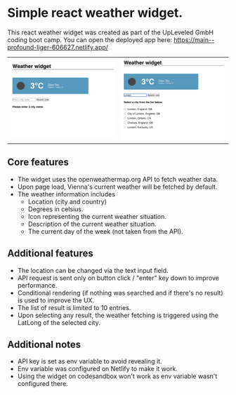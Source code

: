 # Simple react weather widget.

This react weather widget was created as part of the UpLeveled GmbH coding boot camp. You can open the deployed app here: https://main--profound-liger-606627.netlify.app/

<table>
  <tr>
    <td><img src='./app-preview-default.png' width='500'></td>
    <td><img src='./app-preview-searched.png' width='500'></td>
  </tr>
</table>

## Core features

- The widget uses the openweathermap.org API to fetch weather data.
- Upon page load, Vienna's current weather will be fetched by default.
- The weather information includes
  - Location (city and country)
  - Degrees in celsius.
  - Icon representing the current weather situation.
  - Description of the current weather situation.
  - The current day of the week (not taken from the API).

## Additional features

- The location can be changed via the text input field.
- API request is sent only on button click / "enter" key down to improve performance.
- Conditional rendering (if nothing was searched and if there's no result) is used to improve the UX.
- The list of result is limited to 10 entries.
- Upon selecting any result, the weather fetching is triggered using the LatLong of the selected city.

## Additional notes

- API key is set as env variable to avoid revealing it.
- Env variable was configured on Netlify to make it work.
- Using the widget on codesandbox won't work as env variable wasn't configured there.
